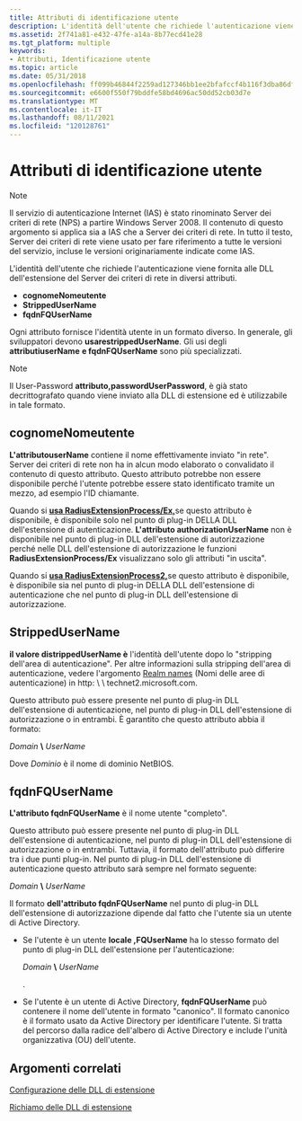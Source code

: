 ```yaml
---
title: Attributi di identificazione utente
description: L'identità dell'utente che richiede l'autenticazione viene fornita alle DLL dell'estensione del Server dei criteri di rete in diversi attributi.
ms.assetid: 2f741a81-e432-47fe-a14a-8b77ecd41e28
ms.tgt_platform: multiple
keywords:
- Attributi, Identificazione utente
ms.topic: article
ms.date: 05/31/2018
ms.openlocfilehash: ff099b46844f2259ad127346bb1ee2bfafccf4b116f3dba86dff3e175d11c28c
ms.sourcegitcommit: e6600f550f79bddfe58bd4696ac50dd52cb03d7e
ms.translationtype: MT
ms.contentlocale: it-IT
ms.lasthandoff: 08/11/2021
ms.locfileid: "120128761"
---
```

# <a name="user-identification-attributes"></a>Attributi di identificazione utente

> [!Note]  
> Il servizio di autenticazione Internet (IAS) è stato rinominato Server dei criteri di rete (NPS) a partire Windows Server 2008. Il contenuto di questo argomento si applica sia a IAS che a Server dei criteri di rete. In tutto il testo, Server dei criteri di rete viene usato per fare riferimento a tutte le versioni del servizio, incluse le versioni originariamente indicate come IAS.

 

L'identità dell'utente che richiede l'autenticazione viene fornita alle DLL dell'estensione del Server dei criteri di rete in diversi attributi.

-   **cognomeNomeutente**
-   **StrippedUserName**
-   **fqdnFQUserName**

Ogni attributo fornisce l'identità utente in un formato diverso. In generale, gli sviluppatori devono **usarestrippedUserName**. Gli usi degli **attributiuserName** **e fqdnFQUserName** sono più specializzati.

> [!Note]  
> Il User-Password **attributo,passwordUserPassword**, è già stato decrittografato quando viene inviato alla DLL di estensione ed è utilizzabile in tale formato.

 

## <a name="ratusername"></a>cognomeNomeutente

**L'attributouserName** contiene il nome effettivamente inviato "in rete". Server dei criteri di rete non ha in alcun modo elaborato o convalidato il contenuto di questo attributo. Questo attributo potrebbe non essere disponibile perché l'utente potrebbe essere stato identificato tramite un mezzo, ad esempio l'ID chiamante.

Quando si [**usa RadiusExtensionProcess/Ex,**](/windows/desktop/api/authif/nc-authif-pradius_extension_process_ex)se questo attributo è disponibile, è disponibile solo nel punto di plug-in DELLA DLL dell'estensione di autenticazione. **L'attributo authorizationUserName** non è disponibile nel punto di plug-in DLL dell'estensione di autorizzazione perché nelle DLL dell'estensione di autorizzazione le funzioni **RadiusExtensionProcess/Ex** visualizzano solo gli attributi "in uscita".

Quando si [**usa RadiusExtensionProcess2,**](/windows/desktop/api/authif/nc-authif-pradius_extension_process_2)se questo attributo è disponibile, è disponibile sia nel punto di plug-in DELLA DLL dell'estensione di autenticazione che nel punto di plug-in DLL dell'estensione di autorizzazione.

## <a name="ratstrippedusername"></a>StrippedUserName

**il valore distrippedUserName è** l'identità dell'utente dopo lo "stripping dell'area di autenticazione". Per altre informazioni sulla stripping dell'area di autenticazione, vedere l'argomento [Realm names](/previous-versions/windows/it-pro/windows-server-2003/cc779938(v=ws.10)) (Nomi delle aree di autenticazione) in http: \\ \\ technet2.microsoft.com.

Questo attributo può essere presente nel punto di plug-in DLL dell'estensione di autenticazione, nel punto di plug-in DLL dell'estensione di autorizzazione o in entrambi. È garantito che questo attributo abbia il formato:

*Domain* **\\** _UserName_

Dove *Dominio* è il nome di dominio NetBIOS.

## <a name="ratfqusername"></a>fqdnFQUserName

**L'attributo fqdnFQUserName** è il nome utente "completo".

Questo attributo può essere presente nel punto di plug-in DLL dell'estensione di autenticazione, nel punto di plug-in DLL dell'estensione di autorizzazione o in entrambi. Tuttavia, il formato dell'attributo può differire tra i due punti plug-in. Nel punto di plug-in DLL dell'estensione di autenticazione questo attributo sarà sempre nel formato seguente:

*Domain* **\\** _UserName_

Il formato **dell'attributo fqdnFQUserName** nel punto di plug-in DLL dell'estensione di autorizzazione dipende dal fatto che l'utente sia un utente di Active Directory.

-   Se l'utente è un utente **locale ,FQUserName** ha lo stesso formato del punto di plug-in DLL dell'estensione per l'autenticazione:

    *Domain* **\\** _UserName_

    .

-   Se l'utente è un utente di Active Directory, **fqdnFQUserName** può contenere il nome dell'utente in formato "canonico". Il formato canonico è il formato usato da Active Directory per identificare l'utente. Si tratta del percorso dalla radice dell'albero di Active Directory e include l'unità organizzativa (OU) dell'utente.

## <a name="related-topics"></a>Argomenti correlati

<dl> <dt>

[Configurazione delle DLL di estensione](/windows/desktop/Nps/ias-setting-up-the-extension-and-authorization-dlls)
</dt> <dt>

[Richiamo delle DLL di estensione](/windows/desktop/Nps/ias-authentication-and-authorization-process)
</dt> </dl>

 

 